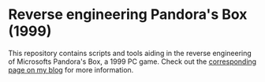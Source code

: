 # Reverse engineering Pandora's Box (1999)
This repository contains scripts and tools aiding in the reverse engineering of Microsofts Pandora's Box, a 1999 PC game.
Check out the [corresponding page on my blog](https://everthessel.nl/2023/05/reverse-engineering-pandoras-box-1/) for more information.